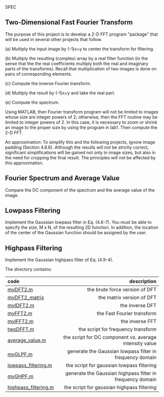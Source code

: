 SPEC

## Two-Dimensional Fast Fourier Transform   

The purpose of this project is to develop a 2-D FFT program "package" that will be used in several other projects that follow.

(a) Multiply the input image by (-1)x+y to center the transform for filtering.

(b) Multiply the resulting (complex) array by a real filter function (in the sense that the the real coefficients multiply both the real and imaginary parts of the transforms).  Recall that multiplication of two images is done on pairs of corresponding elements.

(c) Compute the inverse Fourier transform.

(d) Multiply the result by (-1)x+y and take the real part.

(e) Compute the spectrum.

Using MATLAB, then Fourier transform program will not be limited to images whose size are integer powers of 2; otherwise, then the FFT routine may be limited to integer powers of 2.  In this case, it is necessary to zoom or shrink an image to the proper size by using the program in lab1. Then compute the 2-D FFT.

An approximation:  To simplify this and the following projects, ignore image padding (Section 4.6.6).  Although the results will not be strictly correct, significant simplifications will be gained not only in image sizes, but also in the need for cropping the final result. The principles will not be affected by this approximation.

## Fourier Spectrum and Average Value  

Compare the DC component of the spectrum and the average value of the image.
 
## Lowpass Filtering   

Implement the Gaussian lowpass filter in Eq. (4.8-7).  You must be able to specify the size, M x N, of the resulting 2D function.  In addition, the location of the center of the Gaussian function should be assigned by the user.

## Highpass Filtering   

Implement the Gaussian highpass filter of Eq. (4.9-4).

The directory contains:

| code | description |
| :---- | ----: |
| [myDFT2.m](https://github.com/luzhoutao/Digital-image-processing/blob/master/03-frequency%20transform/myDFT2.m) | the brute force version of DFT |
| [myDFT2_matrix](https://github.com/luzhoutao/Digital-image-processing/blob/master/03-frequency%20transform/myDFT2_matrix.m) | the matrix version of DFT |
| [myIDFT2.m](https://github.com/luzhoutao/Digital-image-processing/blob/master/03-frequency%20transform/myIDFT2.m) | the inverse DFT |
| [myFFT2.m](https://github.com/luzhoutao/Digital-image-processing/blob/master/03-frequency%20transform/myFFT2.m) | the Fast Fourier transform |
| [myIFFT2.m](https://github.com/luzhoutao/Digital-image-processing/blob/master/03-frequency%20transform/myIFFT2.m) | the inverse FFT |
| [twoDFFT.m](https://github.com/luzhoutao/Digital-image-processing/blob/master/03-frequency%20transform/twoDFFT.m) | the script for frequency transform |
| [average_value.m](https://github.com/luzhoutao/Digital-image-processing/blob/master/03-frequency%20transform/average_value.m) | the script for DC component vs. average intensity value |
| [myGLPF.m](https://github.com/luzhoutao/Digital-image-processing/blob/master/03-frequency%20transform/myGLPF.m) | generate the Gaussian lowpass filter in frequency domain |
| [lowpass_filtering.m](https://github.com/luzhoutao/Digital-image-processing/blob/master/03-frequency%20transform/lowpass_filtering.m) | the script for gaussian lowpass filtering |
| [myGHPF.m](https://github.com/luzhoutao/Digital-image-processing/blob/master/03-frequency%20transform/myGHPF.m) | generate the Gaussian highpass filter in frequency domain |
| [highpass_filtering.m](https://github.com/luzhoutao/Digital-image-processing/blob/master/03-frequency%20transform/highpass_filtering.m) | the script for gaussian highpass filtering |

